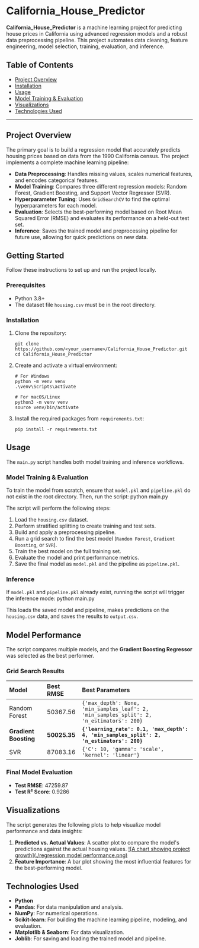 # California_House_Predictor

**California_House_Predictor** is a machine learning project for predicting house prices in California using advanced regression models and a robust data preprocessing pipeline. This project automates data cleaning, feature engineering, model selection, training, evaluation, and inference.

## Table of Contents
- [Project Overview](#project-overview)
- [Installation](#installation)
- [Usage](#usage)
- [Model Training & Evaluation](#model-training--evaluation)
- [Visualizations](#visualizations)
- [Technologies Used](#technologies-used)
---

## Project Overview

The primary goal is to build a regression model that accurately predicts housing prices based on data from the 1990 California census. The project implements a complete machine learning pipeline:

*   **Data Preprocessing**: Handles missing values, scales numerical features, and encodes categorical features.
*   **Model Training**: Compares three different regression models: Random Forest, Gradient Boosting, and Support Vector Regressor (SVR).
*   **Hyperparameter Tuning**: Uses `GridSearchCV` to find the optimal hyperparameters for each model.
*   **Evaluation**: Selects the best-performing model based on Root Mean Squared Error (RMSE) and evaluates its performance on a held-out test set.
*   **Inference**: Saves the trained model and preprocessing pipeline for future use, allowing for quick predictions on new data.

## Getting Started

Follow these instructions to set up and run the project locally.

### Prerequisites

*   Python 3.8+
*   The dataset file `housing.csv` must be in the root directory.

### Installation

1.  Clone the repository:
    ```
    git clone https://github.com/<your_username>/California_House_Predictor.git
    cd California_House_Predictor
    ```

2.  Create and activate a virtual environment:
    ```
    # For Windows
    python -m venv venv
    .\venv\Scripts\activate

    # For macOS/Linux
    python3 -m venv venv
    source venv/bin/activate
    ```

3.  Install the required packages from `requirements.txt`:
    ```
    pip install -r requirements.txt
    ```

## Usage

The `main.py` script handles both model training and inference workflows.

### Model Training & Evaluation

To train the model from scratch, ensure that `model.pkl` and `pipeline.pkl` do not exist in the root directory. Then, run the script: python main.py

The script will perform the following steps:
1.  Load the `housing.csv` dataset.
2.  Perform stratified splitting to create training and test sets.
3.  Build and apply a preprocessing pipeline.
4.  Run a grid search to find the best model (`Random Forest`, `Gradient Boosting`, or `SVR`).
5.  Train the best model on the full training set.
6.  Evaluate the model and print performance metrics.
7.  Save the final model as `model.pkl` and the pipeline as `pipeline.pkl`.

### Inference

If `model.pkl` and `pipeline.pkl` already exist, running the script will trigger the inference mode: python main.py

This loads the saved model and pipeline, makes predictions on the `housing.csv` data, and saves the results to `output.csv`.

## Model Performance

The script compares multiple models, and the **Gradient Boosting Regressor** was selected as the best performer.

### Grid Search Results

| Model | Best RMSE | Best Parameters |
| :--- | :--- | :--- |
| Random Forest | 50367.56 | `{'max_depth': None, 'min_samples_leaf': 2, 'min_samples_split': 2, 'n_estimators': 200}` |
| **Gradient Boosting** | **50025.35** | **`{'learning_rate': 0.1, 'max_depth': 4, 'min_samples_split': 2, 'n_estimators': 200}`** |
| SVR | 87083.16 | `{'C': 10, 'gamma': 'scale', 'kernel': 'linear'}` |

### Final Model Evaluation

*   **Test RMSE**: 47259.87
*   **Test R² Score**: 0.9286

## Visualizations

The script generates the following plots to help visualize model performance and data insights:
1.  **Predicted vs. Actual Values**: A scatter plot to compare the model's predictions against the actual housing values.
   [![A chart showing project growth](./regression model performance.png)](https://github.com/ANKIT-12GU/California_House_Predictor/blob/7abc3026872f8b1862e2527b15cbbfcdcb7d5700/regression%20model%20performance.png)
3.  **Feature Importance**: A bar plot showing the most influential features for the best-performing model.

## Technologies Used

*   **Python**
*   **Pandas**: For data manipulation and analysis.
*   **NumPy**: For numerical operations.
*   **Scikit-learn**: For building the machine learning pipeline, modeling, and evaluation.
*   **Matplotlib & Seaborn**: For data visualization.
*   **Joblib**: For saving and loading the trained model and pipeline.

